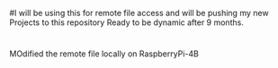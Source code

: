 #I will be using this for remote file access and will be pushing my new Projects to this repository
Ready to be dynamic after 9 months.
#
MOdified the remote file locally on RaspberryPi-4B
